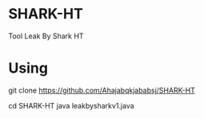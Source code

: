# SHARK-HT
Tool Leak By Shark HT
# Using 
git clone https://github.com/Ahajabqkjababsj/SHARK-HT

cd SHARK-HT
java leakbysharkv1.java

